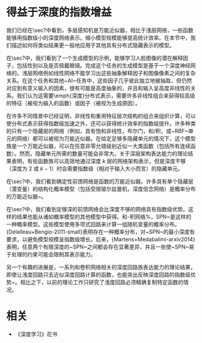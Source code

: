 

# 得益于深度的指数增益

我们已经在\sec?中看到，多层感知机是万能近似器，相比于浅层网络，一些函数能够用指数级小的深度网络表示。缩小模型规模能够提高统计效率。在本节中，我们描述如何将类似结果更一般地应用于其他具有分布式隐藏表示的模型。



在\sec?中，我们看到了一个生成模型的示例，能够学习人脸图像的潜在解释因子，包括性别以及是否佩戴眼镜。完成这个任务的生成模型是基于一个深度神经网络的。浅层网络例如线性网络不能学习出这些抽象解释因子和图像像素之间的复杂关系。在这个任务和其他~AI~任务中，这些因子几乎彼此独立地被抽取，但仍然对应到有意义输入的因素，很有可能是高度抽象的，并且和输入呈高度非线性的关系。我们认为这需要\emph{深度}分布式表示，需要许多非线性组合来获得较高级的特征（被视为输入的函数）或因子（被视为生成原因）。



在许多不同情景中已经证明，非线性和重用特征层次结构的组合来组织计算，可以使分布式表示获得指数级加速之外，还可以获得统计效率的指数级提升。许多种类的只有一个隐藏层的网络（例如，具有饱和非线性，布尔门，和/积，或~RBF~单元的网络）都可以被视为万能近似器。在给定足够多隐藏单元的情况下，这个模型族是一个万能近似器，可以在任意非零允错级别近似一大类函数（包括所有连续函数）。然而，隐藏单元所需的数量可能会非常大。关于深层架构表达能力的理论结果表明，有些函数族可以高效地通过深度 $k$ 层的网络架构表示，但是深度不够（深度为 2 或 $k-1$）时会需要指数级（相对于输入大小而言）的隐藏单元。





在\sec?中，我们看到确定性前馈网络是函数的万能近似器。许多具有单个隐藏层（潜变量）的结构化概率模型（包括受限玻尔兹曼机，深度信念网络）是概率分布的万能近似器~。



在\sec?中，我们看到足够深的前馈网络会比深度不够的网络具有指数级优势。这样的结果也能从诸如概率模型的其他模型中获得。和-积网络%，SPN~是这样的一种概率模型。这些模型使用多项式回路来计算一组随机变量的概率分布。{Delalleau+Bengio-2011-small}表明存在一种概率分布，对~SPN~的最小深度有要求，以避免模型规模呈指数级增长。后来，{Martens+Medabalimi-arxiv2014}表明，任意两个有限深度的~SPN~之间都会存在显著差异，并且一些使~SPN~易于处理的约束可能会限制其表示能力。



另一个有趣的进展是，一系列和卷积网络相关的深度回路族表达能力的理论结果，即使让浅度回路只去近似深度回路计算的函数，也能突出反映深度回路的指数级优势~。相比之下，以前的理论工作只研究了浅度回路必须精确复制特定函数的情况。






# 相关

- 《深度学习》花书
